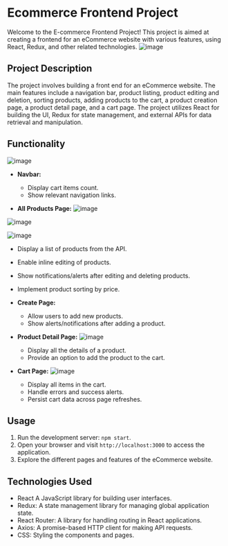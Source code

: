 
# Ecommerce Frontend Project

Welcome to the E-commerce Frontend Project! This project is aimed at creating a frontend for an eCommerce website with various features, using React, Redux, and other related technologies.
![image](https://github.com/pk1114585/Ecommerce/assets/45114125/f39fdd19-c041-4c25-93b8-5ba48c5671aa)

## Project Description

The project involves building a front end for an eCommerce website. The main features include a navigation bar, product listing, product editing and deletion, sorting products, adding products to the cart, a product creation page, a product detail page, and a cart page. The project utilizes React for building the UI, Redux for state management, and external APIs for data retrieval and manipulation.

## Functionality
![image](https://github.com/pk1114585/Ecommerce/assets/45114125/619a37bc-8013-422f-867b-6357c511c59b)

- **Navbar:**
  - Display cart items count.
  - Show relevant navigation links.

- **All Products Page:**
 ![image](https://github.com/pk1114585/Ecommerce/assets/45114125/4a5d4340-aa74-4413-bf9c-7ac00c622ed1)

![image](https://github.com/pk1114585/Ecommerce/assets/45114125/c683726a-0efd-4253-81f5-1e19f31eabab)

![image](https://github.com/pk1114585/Ecommerce/assets/45114125/0eb06d77-ff9f-494d-9a16-68a7e8ad61f2)

  - Display a list of products from the API.
  - Enable inline editing of products.
  - Show notifications/alerts after editing and deleting products.
  - Implement product sorting by price.

- **Create Page:**
  - Allow users to add new products.
  - Show alerts/notifications after adding a product.

- **Product Detail Page:**
    ![image](https://github.com/pk1114585/Ecommerce/assets/45114125/e8dfa702-b155-472c-b881-0bad020230cb)
 
  - Display all the details of a product.
  - Provide an option to add the product to the cart.

- **Cart Page:**
    ![image](https://github.com/pk1114585/Ecommerce/assets/45114125/9cbefe78-8019-490a-86c3-d4a23932f88d)
 
  - Display all items in the cart.
  - Handle errors and success alerts.
  - Persist cart data across page refreshes.
## Usage

1. Run the development server: `npm start`.
2. Open your browser and visit `http://localhost:3000` to access the application.
3. Explore the different pages and features of the eCommerce website.

## Technologies Used

- React A JavaScript library for building user interfaces.
- Redux: A state management library for managing global application state.
- React Router: A library for handling routing in React applications.
- Axios: A promise-based HTTP client for making API requests.
- CSS: Styling the components and pages.


